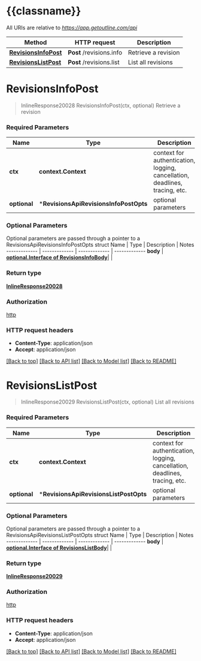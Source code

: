 # {{classname}}

All URIs are relative to *https://app.getoutline.com/api*

Method | HTTP request | Description
------------- | ------------- | -------------
[**RevisionsInfoPost**](RevisionsApi.md#RevisionsInfoPost) | **Post** /revisions.info | Retrieve a revision
[**RevisionsListPost**](RevisionsApi.md#RevisionsListPost) | **Post** /revisions.list | List all revisions

# **RevisionsInfoPost**
> InlineResponse20028 RevisionsInfoPost(ctx, optional)
Retrieve a revision

### Required Parameters

Name | Type | Description  | Notes
------------- | ------------- | ------------- | -------------
 **ctx** | **context.Context** | context for authentication, logging, cancellation, deadlines, tracing, etc.
 **optional** | ***RevisionsApiRevisionsInfoPostOpts** | optional parameters | nil if no parameters

### Optional Parameters
Optional parameters are passed through a pointer to a RevisionsApiRevisionsInfoPostOpts struct
Name | Type | Description  | Notes
------------- | ------------- | ------------- | -------------
 **body** | [**optional.Interface of RevisionsInfoBody**](RevisionsInfoBody.md)|  | 

### Return type

[**InlineResponse20028**](inline_response_200_28.md)

### Authorization

[http](../README.md#http)

### HTTP request headers

 - **Content-Type**: application/json
 - **Accept**: application/json

[[Back to top]](#) [[Back to API list]](../README.md#documentation-for-api-endpoints) [[Back to Model list]](../README.md#documentation-for-models) [[Back to README]](../README.md)

# **RevisionsListPost**
> InlineResponse20029 RevisionsListPost(ctx, optional)
List all revisions

### Required Parameters

Name | Type | Description  | Notes
------------- | ------------- | ------------- | -------------
 **ctx** | **context.Context** | context for authentication, logging, cancellation, deadlines, tracing, etc.
 **optional** | ***RevisionsApiRevisionsListPostOpts** | optional parameters | nil if no parameters

### Optional Parameters
Optional parameters are passed through a pointer to a RevisionsApiRevisionsListPostOpts struct
Name | Type | Description  | Notes
------------- | ------------- | ------------- | -------------
 **body** | [**optional.Interface of RevisionsListBody**](RevisionsListBody.md)|  | 

### Return type

[**InlineResponse20029**](inline_response_200_29.md)

### Authorization

[http](../README.md#http)

### HTTP request headers

 - **Content-Type**: application/json
 - **Accept**: application/json

[[Back to top]](#) [[Back to API list]](../README.md#documentation-for-api-endpoints) [[Back to Model list]](../README.md#documentation-for-models) [[Back to README]](../README.md)

